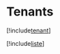 # Tenants

[!include[tenant](tenants.tenant.autogen.md)]

[!include[liste](tenants.liste.autogen.md)]












































